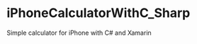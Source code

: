 iPhoneCalculatorWithC_Sharp
===========================

Simple calculator for iPhone with C# and Xamarin
